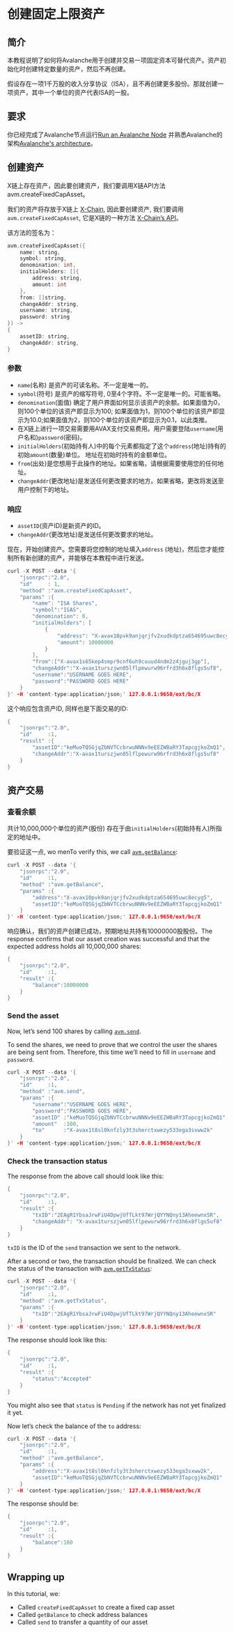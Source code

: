 # 创建固定上限资产

## 简介

本教程说明了如何将Avalanche用于创建并交易一项固定资本可替代资产。资产初始化时创建特定数量的资产，然后不再创建。

假设存在一项1千万股的收入分享协议（ISA），且不再创建更多股份。那就创建一项资产，其中一个单位的资产代表ISA的一股。

## 要求

你已经完成了Avalanche节点运行[Run an Avalanche Node](../../get-started.md) 并熟悉Avalanche的架构[Avalanche's architecture](../../../learn/platform-overview/)。

## 创建资产

X链上存在资产，因此要创建资产，我们要调用X链API方法avm.createFixedCapAsset。

我们的资产将存放于X链上 [X-Chain](../../../learn/platform-overview/#exchange-chain-x-chain), 因此要创建资产, 我们要调用`avm.createFixedCapAsset`, 它是X链的一种方法 [X-Chain’s API](../../avalanchego-apis/exchange-chain-x-chain-api.md)。

该方法的签名为：


```cpp
avm.createFixedCapAsset({
    name: string,
    symbol: string,
    denomination: int,  
    initialHolders: []{
        address: string,
        amount: int
    },
    from: []string,
    changeAddr: string,
    username: string,  
    password: string
}) ->
{
    assetID: string,
    changeAddr: string,
}
```

### 参数

* `name`(名称) 是资产的可读名称。不一定是唯一的。                                                
* `symbol`(符号) 是资产的缩写符号, 0至4个字符。不一定是唯一的。可能省略。
* `denomination`(面值) 确定了用户界面如何显示该资产的余额。如果面值为0，则100个单位的该资产即显示为100; 如果面值为1，则100个单位的该资产即显示为10.0;如果面值为2，则100个单位的该资产即显示为0.1，以此类推。
* 在X链上进行一项交易需要用AVAX支付交易费用。用户需要登陆`username`(用户名和)`password`(密码)。
* `initialHolders`(初始持有人)中的每个元素都指定了这个`address`(地址)持有的初始`amount`(数量)单位。 地址在初始时持有的金额单位。
* `from`(出处)是您想用于此操作的地址。如果省略，请根据需要使用您的任何地址。
* `changeAddr`(更改地址)是发送任何更改要求的地方。如果省略，更改将发送至用户控制下的地址。

### 响应

* `assetID`(资产ID)是新资产的ID。
* `changeAddr`(更改地址)是发送任何更改要求的地址。 

现在，开始创建资产。您需要将您控制的地址填入`address` (地址)，然后您才能控制所有新创建的资产，并能够在本教程中进行发送。

```cpp
curl -X POST --data '{
    "jsonrpc":"2.0",
    "id"     : 1,
    "method" :"avm.createFixedCapAsset",
    "params" :{
        "name": "ISA Shares",
        "symbol":"ISAS",
        "denomination": 0,
        "initialHolders": [
            {
                "address": "X-avax10pvk9anjqrjfv2xudkdptza654695uwc8ecyg5",
                "amount": 10000000
            }
        ],
        "from":["X-avax1s65kep4smpr9cnf6uh9cuuud4ndm2z4jguj3gp"],
        "changeAddr":"X-avax1turszjwn05lflpewurw96rfrd3h6x8flgs5uf8",
        "username":"USERNAME GOES HERE",
        "password":"PASSWORD GOES HERE"
    }
}' -H 'content-type:application/json;' 127.0.0.1:9650/ext/bc/X
```

这个响应包含资产ID, 同样也是下面交易的ID:

```cpp
{
    "jsonrpc":"2.0",
    "id"     :1,
    "result" :{
        "assetID":"keMuoTQSGjqZbNVTCcbrwuNNNv9eEEZWBaRY3TapcgjkoZmQ1",
        "changeAddr":"X-avax1turszjwn05lflpewurw96rfrd3h6x8flgs5uf8"
    }
}
```

## 资产交易

### 查看余额

共计10,000,000个单位的资产\(股份\) 存在于由`initialHolders`(初始持有人)所指定的地址中。

要验证这一点, wo menTo verify this, we call [`avm.getBalance`](../../avalanchego-apis/exchange-chain-x-chain-api.md#avm-getbalance):

```cpp
curl -X POST --data '{
    "jsonrpc":"2.0",
    "id"     :1,
    "method" :"avm.getBalance",
    "params" :{
        "address":"X-avax10pvk9anjqrjfv2xudkdptza654695uwc8ecyg5",
        "assetID":"keMuoTQSGjqZbNVTCcbrwuNNNv9eEEZWBaRY3TapcgjkoZmQ1"
    }
}' -H 'content-type:application/json;' 127.0.0.1:9650/ext/bc/X
```

响应确认，我们的资产创建已成功，预期地址共持有10000000股股份。The response confirms that our asset creation was successful and that the expected address holds all 10,000,000 shares:

```cpp
{
    "jsonrpc":"2.0",
    "id"     :1,
    "result" :{
        "balance":10000000
    }
}
```

### Send the asset

Now, let’s send 100 shares by calling [`avm.send`](../../avalanchego-apis/exchange-chain-x-chain-api.md#avm-send).

To send the shares, we need to prove that we control the user the shares are being sent from. Therefore, this time we’ll need to fill in `username` and `password`.

```cpp
curl -X POST --data '{
    "jsonrpc":"2.0",
    "id"     :1,
    "method" :"avm.send",
    "params" :{
        "username":"USERNAME GOES HERE",
        "password":"PASSWORD GOES HERE",
        "assetID" :"keMuoTQSGjqZbNVTCcbrwuNNNv9eEEZWBaRY3TapcgjkoZmQ1",
        "amount"  :100,
        "to"      :"X-avax1t8sl0knfzly3t3sherctxwezy533ega3sxww2k"
    }
}' -H 'content-type:application/json;' 127.0.0.1:9650/ext/bc/X
```

### Check the transaction status

The response from the above call should look like this:

```cpp
{
    "jsonrpc":"2.0",
    "id"     :1,
    "result" :{
        "txID":"2EAgR1YbsaJrwFiU4DpwjUfTLkt97WrjQYYNQny13AheewnxSR",
        "changeAddr": "X-avax1turszjwn05lflpewurw96rfrd3h6x8flgs5uf8"
    }
}
```

`txID` is the ID of the `send` transaction we sent to the network.

After a second or two, the transaction should be finalized. We can check the status of the transaction with [`avm.getTxStatus`](../../avalanchego-apis/exchange-chain-x-chain-api.md#avm-gettxstatus):

```cpp
curl -X POST --data '{
    "jsonrpc":"2.0",
    "id"     :1,
    "method" :"avm.getTxStatus",
    "params" :{
        "txID":"2EAgR1YbsaJrwFiU4DpwjUfTLkt97WrjQYYNQny13AheewnxSR"
    }
}' -H 'content-type:application/json;' 127.0.0.1:9650/ext/bc/X
```

The response should look like this:

```cpp
{
    "jsonrpc":"2.0",
    "id"     :1,
    "result" :{
        "status":"Accepted"
    }
}
```

You might also see that `status` is `Pending` if the network has not yet finalized it yet.

Now let’s check the balance of the `to` address:

```cpp
curl -X POST --data '{
    "jsonrpc":"2.0",
    "id"     :1,
    "method" :"avm.getBalance",
    "params" :{
        "address":"X-avax1t8sl0knfzly3t3sherctxwezy533ega3sxww2k",
        "assetID":"keMuoTQSGjqZbNVTCcbrwuNNNv9eEEZWBaRY3TapcgjkoZmQ1"
    }
}' -H 'content-type:application/json;' 127.0.0.1:9650/ext/bc/X
```

The response should be:

```cpp
{
    "jsonrpc":"2.0",
    "id"     :1,
    "result" :{
        "balance":100
    }
}
```

## Wrapping up

In this tutorial, we:

* Called `createFixedCapAsset` to create a fixed cap asset
* Called `getBalance` to check address balances
* Called `send` to transfer a quantity of our asset

<!--stackedit_data:
eyJoaXN0b3J5IjpbLTUxMjk4NTA0LC0xODY2NTY5MjA2LDE5Nz
E1OTM3MzgsLTEzNjY2MDk0OTksLTU2NjAyODAzNV19
-->